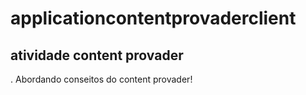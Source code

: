 # applicationcontentprovaderclient
## atividade content provader 

. Abordando conseitos do content provader!
